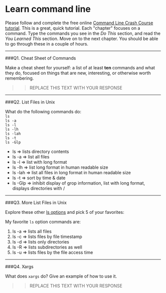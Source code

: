 # Learn command line

Please follow and complete the free online [Command Line Crash Course
tutorial](http://cli.learncodethehardway.org/book/). This is a great,
quick tutorial. Each "chapter" focuses on a command. Type the commands
you see in the _Do This_ section, and read the _You Learned This_
section. Move on to the next chapter. You should be able to go through
these in a couple of hours.

---

###Q1.  Cheat Sheet of Commands  

Make a cheat sheet for yourself: a list of at least **ten** commands and what they do, focused on things that are new, interesting, or otherwise worth remembering.

> > REPLACE THIS TEXT WITH YOUR RESPONSE

---

###Q2.  List Files in Unix   

What do the following commands do:  
`ls`  
`ls -a`  
`ls -l`  
`ls -lh`  
`ls -lah`  
`ls -t`  
`ls -Glp`  
* ls      => lists directory contents
* ls -a   => list all files
* ls -l   => list with long format
* ls -lh  => list long format in human readable size
* ls -lah => list all files in long format in human readable size 
* ls -t   => sort by time & date
* ls -Glp => inhibit display of grop information, list with long format, displays directories with /

---

###Q3.  More List Files in Unix  

Explore these other [ls options](http://www.techonthenet.com/unix/basic/ls.php) and pick 5 of your favorites:

My favorite `ls` option commands are:

1. ls -a  => lists all files
2. ls -c  => lists files by file timestamp
3. ls -d  => lists only directories
4. ls -R  => lists subdirectories as well
5. ls -u  => lists files by the file access time

---

###Q4.  Xargs   

What does `xargs` do? Give an example of how to use it.

> > REPLACE THIS TEXT WITH YOUR RESPONSE

 

